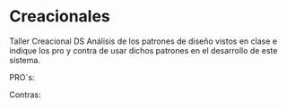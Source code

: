 # Creacionales
Taller Creacional DS
Análisis de los patrones de diseño vistos en clase e indique los pro y contra de usar dichos patrones en
el desarrollo de este sistema.

PRO´s:





Contras:
